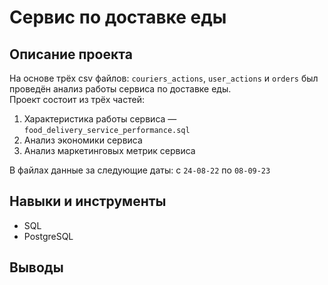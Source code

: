 # Сервис по доставке еды

## Описание проекта
На основе трёх csv файлов: `couriers_actions`, `user_actions` и `orders` был проведён анализ работы сервиса по доставке еды.\
Проект состоит из трёх частей:
1. Характеристика работы сервиса — `food_delivery_service_performance.sql`
2. Анализ экономики сервиса
3. Анализ маркетинговых метрик сервиса

В файлах данные за следующие даты: с `24-08-22` по `08-09-23`

## Навыки и инструменты
* SQL
* PostgreSQL

## Выводы
